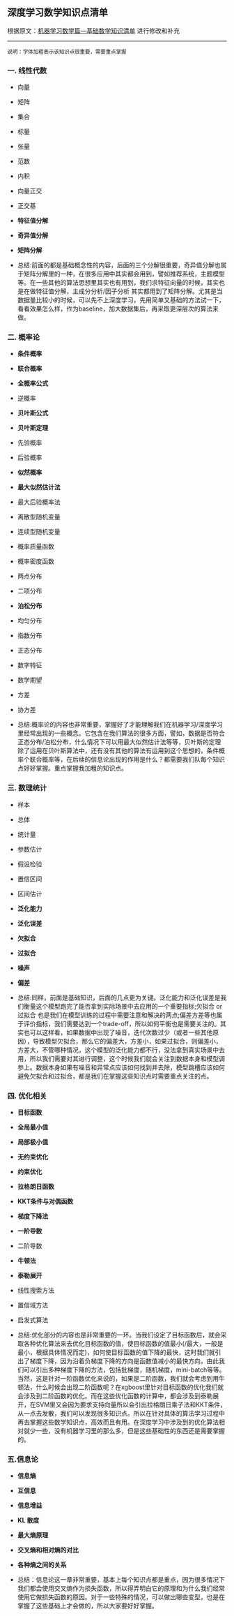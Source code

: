 ## 深度学习数学知识点清单

根据原文：[机器学习数学篇—基础数学知识清单](https://www.toutiao.com/a6512350234847216131/?tt_from=weixin&utm_campaign=client_share&timestamp=1526260721&app=news_article_lite&utm_source=weixin&iid=32124935768&utm_medium=toutiao_android&wxshare_count=1) 进行修改和补充

-------
```
说明：字体加粗表示该知识点很重要，需要重点掌握
```
### 一. 线性代数
- 向量
- 矩阵
- 集合
- 标量
- 张量
- 范数
- 内积
- 向量正交
- 正交基
- **特征值分解**
- **奇异值分解**
- **矩阵分解**

- 总结:前面的都是基础概念性的内容，后面的三个分解很重要，奇异值分解也属于矩阵分解里的一种，在很多应用中其实都会用到，譬如推荐系统，主题模型等。在一些其他的算法思想里其实也有用到，我们求特征向量的时候，其实也是在做特征值分解，主成分分析/因子分析 其实都用到了矩阵分解。尤其是当数据量比较小的时候，可以先不上深度学习，先用简单又基础的方法试一下，看看效果怎么样，作为baseline，加大数据集后，再采取更深层次的算法来做。


### 二. 概率论
- **条件概率**
- **联合概率**
- **全概率公式**
- 逆概率
- **贝叶斯公式**
- **贝叶斯定理**
- 先验概率
- 后验概率
- **似然概率**
- **最大似然估计法**
- 最大后验概率法
- 离散型随机变量
- 连续型随机变量
- 概率质量函数
- 概率密度函数
- 两点分布
- 二项分布
- **泊松分布**
- 均匀分布
- 指数分布
- 正态分布
- 数字特征
- 数学期望
- 方差
- 协方差

- 总结:概率论的内容也非常重要，掌握好了才能理解我们在机器学习/深度学习里经常出现的一些概念。它包含在我们算法的很多方面，譬如，数据是否符合正态分布/泊松分布，什么情况下可以用最大似然估计法等等，贝叶斯的定理除了运用在贝叶斯算法中，还有没有其他的算法有运用到这个思想的，条件概率个联合概率等，在后续的信息论出现的作用是什么？都需要我们队每个知识点好好掌握。重点掌握我加粗的知识点。

### 三. 数理统计
- 样本
- 总体
- 统计量
- 参数估计
- 假设检验
- 置信区间
- 区间估计
- **泛化能力**
- **泛化误差**
- **欠拟合**
- **过拟合**
- **噪声**
- **偏差**
 
- 总结:同样，前面是基础知识，后面的几点更为关键。泛化能力和泛化误差是我们衡量这个模型跑完了能否拿到实际场景中去应用的一个重要指标;欠拟合 or 过拟合 也是我们在模型训练的过程中需要注意和解决的两点;偏差方差等也属于评价指标，我们需要达到一个trade-off，所以如何平衡也是需要关注的。其实也可以这样看，如果数据中出现了噪音，迭代次数过少（或者一些其他原因），导致模型欠拟合，那么它的偏差大，方差小，如果过拟合，则偏差小，方差大，不管哪种情况，这个模型的泛化能力都不行，没法拿到真实场景中去用，所以我们需要对其进行调整，这个时候我们就会关注到数据本身和模型调参上。数据本身如果有噪音和异常点应该如何找到并去除，模型跳槽应该如何避免欠拟合和过拟合，都是我们在掌握这些知识点时需要重点关注的点。

### 四. 优化相关
- **目标函数**
- **全局最小值**
- **局部极小值**
- **无约束优化**
- **约束优化**
- **拉格朗日函数**
- **KKT条件与对偶函数**
- **梯度下降法**
- **一阶导数**
- 二阶导数
- **牛顿法**
- **泰勒展开**
- 线性搜索方法
- 置信域方法
- 启发式算法
 
- 总结:优化部分的内容也是非常重要的一环。当我们设定了目标函数后，就会采取各种优化算法来去优化目标函数的值，使目标函数的值最小(/最大，一般是最小，根据具体情况而定)，如何使目标函数的值下降的最快，这时我们就引出了梯度下降，因为沿着负梯度下降的方向是函数值减小的最快方向，由此我们可以引出多种梯度下降的方法，包括批梯度，随机梯度，mini-batch等等。当然，这是针对一阶函数优化来说的，如果是二阶函数，我们就会考虑到用牛顿法，什么时候会出现二阶函数呢？在xgboost里针对目标函数的优化我们就会涉及到二阶函数的优化。而在这些优化函数的计算中，都会涉及到泰勒展开，在SVM里又会因为要求支持向量所以会引出拉格朗日乘子法和KKT条件，从一点去发散，我们可以发现很多知识点。所以在针对具体的算法学习过程中再去掌握这些数学知识点，高效而且有用。在深度学习中涉及到的优化算法相对就少一些，没有机器学习里的那么多，但是这些基础性的东西还是需要掌握的。

### 五.信息论
- **信息熵**
- **互信息**
- **信息增益**
- **KL 散度**
- **最大熵原理**
- **交叉熵和相对熵的对比**
- **各种熵之间的关系**

- 总结：信息论这一章非常重要，基本上每个知识点都是重点，因为很多情况下我们都会使用交叉熵作为损失函数，所以得弄明白它的原理和为什么我们经常使用它做损失函数的原因。对于一些特殊的情况，可以做出哪些变型，也是在掌握了这些基础上才会做的，所以大家要好好掌握。
